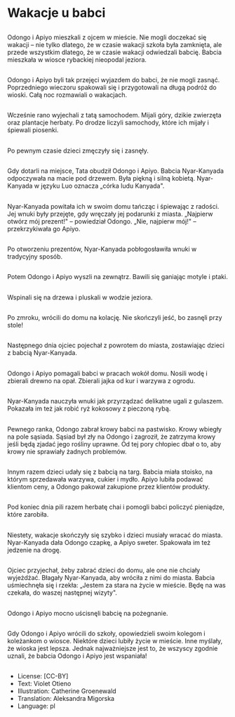 # Wakacje u babci

##
Odongo i Apiyo mieszkali z ojcem w mieście. Nie mogli doczekać się wakacji – nie tylko dlatego, że w czasie wakacji szkoła była zamknięta, ale przede wszystkim dlatego, że w czasie wakacji odwiedzali babcię. Babcia mieszkała w wiosce rybackiej nieopodal jeziora.

##
Odongo i Apiyo byli tak przejęci wyjazdem do babci, że nie mogli zasnąć. Poprzedniego wieczoru spakowali się i przygotowali na długą podróż do wioski. Całą noc rozmawiali o wakacjach.

##
Wcześnie rano wyjechali z tatą samochodem. Mijali góry, dzikie zwierzęta oraz plantacje herbaty. Po drodze liczyli samochody, które ich mijały i śpiewali piosenki.

##
Po pewnym czasie dzieci zmęczyły się i zasnęły.

##
Gdy dotarli na miejsce, Tata obudził Odongo i Apiyo. Babcia Nyar-Kanyada odpoczywała na macie pod drzewem. Była piękną i silną kobietą. Nyar-Kanyada w języku Luo oznacza „córka ludu Kanyada".

##
Nyar-Kanyada powitała ich w swoim domu tańcząc i śpiewając z radości. Jej wnuki były przejęte, gdy wręczały jej podarunki z miasta. „Najpierw otwórz mój prezent!" – powiedział Odongo. „Nie, najpierw mój!" – przekrzykiwała go Apiyo.

##
Po otworzeniu prezentów, Nyar-Kanyada pobłogosławiła wnuki w tradycyjny sposób.

##
Potem Odongo i Apiyo wyszli na zewnątrz. Bawili się ganiając motyle i ptaki.

##
Wspinali się na drzewa i pluskali w wodzie jeziora.

##
Po zmroku, wrócili do domu na kolację. Nie skończyli jeść, bo zasnęli przy stole!

##
Następnego dnia ojciec pojechał z powrotem do miasta, zostawiając dzieci z babcią Nyar-Kanyada.

##
Odongo i Apiyo pomagali babci w pracach wokół domu. Nosili wodę i zbierali drewno na opał. Zbierali jajka od kur i warzywa z ogrodu.

##
Nyar-Kanyada nauczyła wnuki jak przyrządzać delikatne ugali z gulaszem. Pokazała im też jak robić ryż kokosowy z pieczoną rybą.

##
Pewnego ranka, Odongo zabrał krowy babci na pastwisko. Krowy wbiegły na pole sąsiada. Sąsiad był zły na Odongo i zagroził, że zatrzyma krowy jeśli będą zjadać jego rośliny uprawne. Od tej pory chłopiec dbał o to, aby krowy nie sprawiały żadnych problemów.

##
Innym razem dzieci udały się z babcią na targ. Babcia miała stoisko, na którym sprzedawała warzywa, cukier i mydło. Apiyo lubiła podawać klientom ceny, a Odongo pakował zakupione przez klientów produkty.

##
Pod koniec dnia pili razem herbatę chai i pomogli babci policzyć pieniądze, które zarobiła.

##
Niestety, wakacje skończyły się szybko i dzieci musiały wracać do miasta. Nyar-Kanyada dała Odongo czapkę, a Apiyo sweter. Spakowała im też jedzenie na drogę.

##
Ojciec przyjechał, żeby zabrać dzieci do domu, ale one nie chciały wyjeżdżać. Błagały Nyar-Kanyada, aby wróciła z nimi do miasta. Babcia uśmiechnęła się i rzekła: „Jestem za stara na życie w mieście. Będę na was czekała, do waszej następnej wizyty".

##
Odongo i Apiyo mocno uścisnęli babcię na pożegnanie.

##
Gdy Odongo i Apiyo wrócili do szkoły, opowiedzieli swoim kolegom i koleżankom o wiosce. Niektóre dzieci lubiły życie w mieście. Inne myślały, że wioska jest lepsza. Jednak najważniejsze jest to, że wszyscy zgodnie uznali, że babcia Odongo i Apiyo jest wspaniała!

##
* License: [CC-BY]
* Text: Violet Otieno
* Illustration: Catherine Groenewald
* Translation: Aleksandra Migorska
* Language: pl
